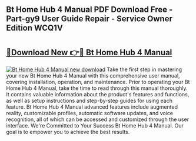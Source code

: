 ## Bt Home Hub 4 Manual PDF Download Free - Part-gy9 User Guide Repair - Service Owner Edition WCQ1V

# <h2><a href="http://cf12824.oget.top/?id=Bt+Home+Hub+4+Manual">🔗Download New 👉🔴 Bt Home Hub 4 Manual</a></h2>

[![Bt Home Hub 4 Manual new download](https://i.imgur.com/5g1atiW.png)](http://cf12824.oget.top/?id=Bt+Home+Hub+4+Manual)
Take the first step in mastering your new Bt Home Hub 4 Manual with this comprehensive user manual, covering installation, operation, and maintenance. Prior to operating your Bt Home Hub 4 Manual, take the time to read through this manual thoroughly. It contains valuable information about the product's features and functions, as well as setup instructions and step-by-step guides for using each feature. Bt Home Hub 4 Manual advanced features include augmented reality, customizable profiles, automatic software updates, and voice recognition, all of which can be accessed and customized through the user interface. We're Committed to Your Success Bt Home Hub 4 Manual. Our goal is to empower you to achieve the best results.

